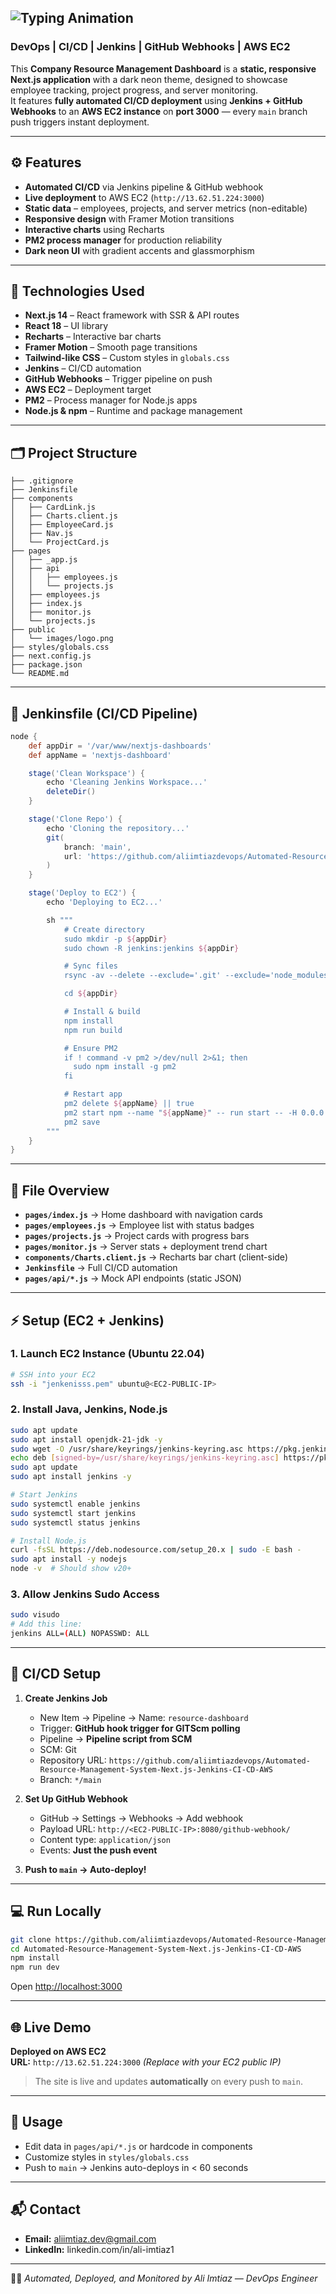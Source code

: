 

![Typing Animation](https://readme-typing-svg.herokuapp.com/?font=Righteous&color=9D4EDD&size=35&center=true&vCenter=true&width=600&height=70&duration=3000&lines=Automated+Resource+Management;Next.js+%2B+Jenkins+CI/CD;AWS+EC2+Deployment+Live!)
---
### **DevOps | CI/CD | Jenkins | GitHub Webhooks | AWS EC2**

This **Company Resource Management Dashboard** is a **static, responsive Next.js application** with a dark neon theme, designed to showcase employee tracking, project progress, and server monitoring.  
It features **fully automated CI/CD deployment** using **Jenkins + GitHub Webhooks** to an **AWS EC2 instance** on **port 3000** — every `main` branch push triggers instant deployment.

---

## ⚙️ Features
- **Automated CI/CD** via Jenkins pipeline & GitHub webhook  
- **Live deployment** to AWS EC2 (`http://13.62.51.224:3000`)  
- **Static data** – employees, projects, and server metrics (non-editable)  
- **Responsive design** with Framer Motion transitions  
- **Interactive charts** using Recharts  
- **PM2 process manager** for production reliability  
- **Dark neon UI** with gradient accents and glassmorphism  



---

## 🧰 Technologies Used
- **Next.js 14** – React framework with SSR & API routes  
- **React 18** – UI library  
- **Recharts** – Interactive bar charts  
- **Framer Motion** – Smooth page transitions  
- **Tailwind-like CSS** – Custom styles in `globals.css`  
- **Jenkins** – CI/CD automation  
- **GitHub Webhooks** – Trigger pipeline on push  
- **AWS EC2** – Deployment target  
- **PM2** – Process manager for Node.js apps  
- **Node.js & npm** – Runtime and package management  

---

## 🗂️ Project Structure
```plaintext
├── .gitignore
├── Jenkinsfile
├── components
│   ├── CardLink.js
│   ├── Charts.client.js
│   ├── EmployeeCard.js
│   ├── Nav.js
│   └── ProjectCard.js
├── pages
│   ├── _app.js
│   ├── api
│   │   ├── employees.js
│   │   └── projects.js
│   ├── employees.js
│   ├── index.js
│   ├── monitor.js
│   └── projects.js
├── public
│   └── images/logo.png
├── styles/globals.css
├── next.config.js
├── package.json
└── README.md
```

---

## 🧩 Jenkinsfile (CI/CD Pipeline)
```groovy
node {
    def appDir = '/var/www/nextjs-dashboards'
    def appName = 'nextjs-dashboard'

    stage('Clean Workspace') {
        echo 'Cleaning Jenkins Workspace...'
        deleteDir()
    }

    stage('Clone Repo') {
        echo 'Cloning the repository...'
        git(
            branch: 'main',
            url: 'https://github.com/aliimtiazdevops/Automated-Resource-Management-System-Next.js-Jenkins-CI-CD-AWS'
        )
    }

    stage('Deploy to EC2') {
        echo 'Deploying to EC2...'

        sh """
            # Create directory
            sudo mkdir -p ${appDir}
            sudo chown -R jenkins:jenkins ${appDir}

            # Sync files
            rsync -av --delete --exclude='.git' --exclude='node_modules' ./ ${appDir}

            cd ${appDir}

            # Install & build
            npm install
            npm run build

            # Ensure PM2
            if ! command -v pm2 >/dev/null 2>&1; then
              sudo npm install -g pm2
            fi

            # Restart app
            pm2 delete ${appName} || true
            pm2 start npm --name "${appName}" -- run start -- -H 0.0.0.0 -p 3000
            pm2 save
        """
    }
}
```

---

## 🧱 File Overview
- **`pages/index.js`** → Home dashboard with navigation cards  
- **`pages/employees.js`** → Employee list with status badges  
- **`pages/projects.js`** → Project cards with progress bars  
- **`pages/monitor.js`** → Server stats + deployment trend chart  
- **`components/Charts.client.js`** → Recharts bar chart (client-side)  
- **`Jenkinsfile`** → Full CI/CD automation  
- **`pages/api/*.js`** → Mock API endpoints (static JSON)  

---

## ⚡ Setup (EC2 + Jenkins)

### 1. Launch EC2 Instance (Ubuntu 22.04)
```bash
# SSH into your EC2
ssh -i "jenkenisss.pem" ubuntu@<EC2-PUBLIC-IP>
```

### 2. Install Java, Jenkins, Node.js
```bash
sudo apt update
sudo apt install openjdk-21-jdk -y
sudo wget -O /usr/share/keyrings/jenkins-keyring.asc https://pkg.jenkins.io/debian-stable/jenkins.io-2023.key
echo deb [signed-by=/usr/share/keyrings/jenkins-keyring.asc] https://pkg.jenkins.io/debian-stable binary/ | sudo tee /etc/apt/sources.list.d/jenkins.list > /dev/null
sudo apt update
sudo apt install jenkins -y

# Start Jenkins
sudo systemctl enable jenkins
sudo systemctl start jenkins
sudo systemctl status jenkins

# Install Node.js
curl -fsSL https://deb.nodesource.com/setup_20.x | sudo -E bash -
sudo apt install -y nodejs
node -v  # Should show v20+
```

### 3. Allow Jenkins Sudo Access
```bash
sudo visudo
# Add this line:
jenkins ALL=(ALL) NOPASSWD: ALL
```

---

## 🚀 CI/CD Setup

1. **Create Jenkins Job**
   - New Item → Pipeline → Name: `resource-dashboard`
   - Trigger: **GitHub hook trigger for GITScm polling**
   - Pipeline → **Pipeline script from SCM**
   - SCM: Git
   - Repository URL: `https://github.com/aliimtiazdevops/Automated-Resource-Management-System-Next.js-Jenkins-CI-CD-AWS`
   - Branch: `*/main`

2. **Set Up GitHub Webhook**
   - GitHub → Settings → Webhooks → Add webhook
   - Payload URL: `http://<EC2-PUBLIC-IP>:8080/github-webhook/`
   - Content type: `application/json`
   - Events: **Just the push event**

3. **Push to `main` → Auto-deploy!**

---

## 💻 Run Locally
```bash
git clone https://github.com/aliimtiazdevops/Automated-Resource-Management-System-Next.js-Jenkins-CI-CD-AWS.git
cd Automated-Resource-Management-System-Next.js-Jenkins-CI-CD-AWS
npm install
npm run dev
```

Open [http://localhost:3000](http://localhost:3000)

---

## 🌐 Live Demo
**Deployed on AWS EC2**  
**URL:** `http://13.62.51.224:3000` *(Replace with your EC2 public IP)*

> The site is live and updates **automatically** on every push to `main`.

---

## 🧠 Usage
- Edit data in `pages/api/*.js` or hardcode in components  
- Customize styles in `styles/globals.css`  
- Push to `main` → Jenkins auto-deploys in < 60 seconds  

---

## 📬 Contact
- **Email:** aliimtiaz.dev@gmail.com   
- **LinkedIn:** linkedin.com/in/ali-imtiaz1 

---

🧑‍💻 *Automated, Deployed, and Monitored by Ali Imtiaz — DevOps Engineer*


